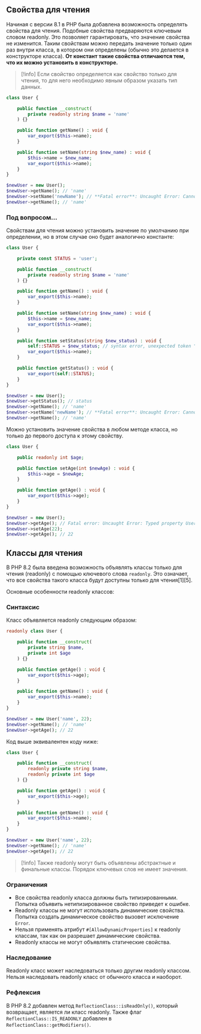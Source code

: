 ## Свойства для чтения

Начиная с версии 8.1 в PHP была добавлена возможность определять свойства для чтения. Подобные свойства предваряются ключевым словом readonly. Это позволяет гарантировать, что значение свойства не изменится. Таким свойствам можно передать значение только один раз внутри класса, в котором они определены (обычно это делается в конструкторе класса). **От констант такие свойства отличаются тем, что их можно установить в конструкторе.**

>[!info]
>Если свойство определяется как свойство только для чтения, то для него необходимо явным образом указать тип данных.

``` php
class User {

	public function __construct(
		private readonly string $name = 'name'
	) {}

	public function getName() : void {
		var_export($this->name);
	}

	public function setName(string $new_name) : void {
		$this->name = $new_name;
		var_export($this->name);
	}
}

$newUser = new User();
$newUser->getName(); // 'name'
$newUser->setName('newName'); // **Fatal error**: Uncaught Error: Cannot modify readonly property
$newUser->getName(); // 'name'
```

### Под вопросом...
Свойствам для чтения можно установить значение по умолчанию при определении, но в этом случае оно будет аналогично константе:

``` php
class User {

	private const STATUS = 'user';

	public function __construct(
		private readonly string $name = 'name'
	) {}

	public function getName() : void {
		var_export($this->name);
	}

	public function setName(string $new_name) : void {
		$this->name = $new_name;
		var_export($this->name);
	}

	public function setStatus(string $new_status) : void {
		self::STATUS = $new_status; // syntax error, unexpected token "="
		var_export($this->name);
	}

	public function getStatus() : void {
		var_export(self::STATUS);
	}
}

$newUser = new User();
$newUser->getStatus(); // status
$newUser->getName(); // 'name'
$newUser->setName('newName'); // **Fatal error**: Uncaught Error: Cannot modify readonly property
$newUser->getName(); // 'name'
```

Можно установить значение свойства в любом методе класса, но только до первого доступа к этому свойству.

``` php
class User {

	public readonly int $age;

	public function setAge(int $newAge) : void {
		$this->age = $newAge;
	}

	public function getAge() : void {
		var_export($this->age);
	}
}

$newUser = new User();
$newUser->getAge(); // Fatal error: Uncaught Error: Typed property User::$age must not be accessed before initialization
$newUser->setAge(22);
$newUser->getAge(); // 22
```

## Классы для чтения

В PHP 8.2 была введена возможность объявлять классы только для чтения (readonly) с помощью ключевого слова `readonly`. Это означает, что все свойства такого класса будут доступны только для чтения[1][5].

Основные особенности readonly классов:

### Синтаксис

Класс объявляется readonly следующим образом:

```php
readonly class User {

	public function __construct(
		private string $name,
		private int $age
	) {}

	public function getAge() : void {
		var_export($this->age);
	}

	public function getName() : void {
		var_export($this->name);
	}
}

$newUser = new User('name', 22);
$newUser->getName(); // 'name'
$newUser->getAge(); // 22
```

Код выше эквивалентен коду ниже:

```php
class User {

	public function __construct(
		readonly private string $name,
		readonly private int $age
	) {}

	public function getAge() : void {
		var_export($this->age);
	}

	public function getName() : void {
		var_export($this->name);
	}
}

$newUser = new User('name', 22);
$newUser->getName(); // 'name'
$newUser->getAge(); // 22
```

>[!info]
>Также readonly могут быть объявлены абстрактные и финальные классы. Порядок ключевых слов не имеет значения.

### Ограничения

- Все свойства readonly класса должны быть типизированными. Попытка объявить нетипизированное свойство приведет к ошибке.
- Readonly классы не могут использовать динамические свойства. Попытка создать динамическое свойство вызовет исключение `Error`. 
- Нельзя применять атрибут `#[AllowDynamicProperties]` к readonly классам, так как он разрешает динамические свойства.
- Readonly классы не могут объявлять статические свойства.

### Наследование

Readonly класс может наследоваться только другим readonly классом. Нельзя наследовать readonly класс от обычного класса и наоборот.

### Рефлексия

В PHP 8.2 добавлен метод `ReflectionClass::isReadOnly()`, который возвращает, является ли класс readonly. Также флаг `ReflectionClass::IS_READONLY` добавлен в `ReflectionClass::getModifiers()`.